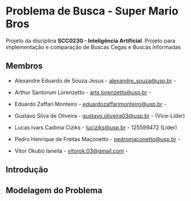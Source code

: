 # Problema de Busca - Super Mario Bros
Projeto da disciplina **SCC0230 - Inteligência Artificial**.
Projeto para implementação e comparação de Buscas Cegas e Buscas Informadas

## Membros

* Alexandre Eduardo de Souza Jesus - alexandre_souza@usp.br -

* Arthur Santorum Lorenzetto - arts.lorenzetto@usp.br -

* Eduardo Zaffari Monteiro - eduardozaffarimonteiro@usp.br - 

* Gustavo Silva de Oliveira - gustavo.oliveira03@usp.br - (Vice-Líder)

* Lucas Ivars Cadima Ciziks - luciziks@usp.br - 125599472 (Líder)

* Pedro Henrique de Freitas Maçonetto - pedromaconetto@usp.br - 

* Vitor Okubo Ianella - vitorok.03@gmail.com - 

## Introdução

## Modelagem do Problema